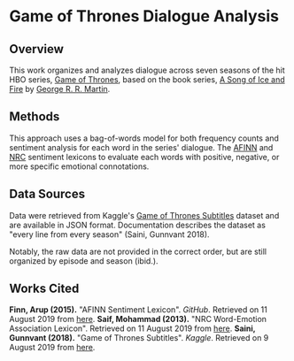 # Game of Thrones Dialogue Analysis

## Overview

This work organizes and analyzes dialogue across seven seasons of the hit HBO series, [Game of Thrones](https://en.wikipedia.org/wiki/Game_of_Thrones), based on the book series, [A Song of Ice and Fire](https://en.wikipedia.org/wiki/A_Song_of_Ice_and_Fire) by [George R. R. Martin](https://en.wikipedia.org/wiki/George_R._R._Martin).

## Methods

This approach uses a bag-of-words model for both frequency counts and sentiment analysis for each word in the series' dialogue. The [AFINN](https://github.com/fnielsen/afinn) and [NRC](https://saifmohammad.com/WebPages/NRC-Emotion-Lexicon.htm) sentiment lexicons to evaluate each words with positive, negative, or more specific emotional connotations.

## Data Sources

Data were retrieved from Kaggle's [Game of Thrones Subtitles](https://www.kaggle.com/gunnvant/game-of-thrones-srt) dataset and are available in JSON format. Documentation describes the dataset as "every line from every season" (Saini, Gunnvant 2018).

Notably, the raw data are not provided in the correct order, but are still organized by episode and season (ibid.).

## Works Cited

**Finn, Arup (2015).** "AFINN Sentiment Lexicon". *GitHub*. Retrieved on 11 August 2019 from [here](https://github.com/fnielsen/afinn). 
**Saif, Mohammad (2013).** "NRC Word-Emotion Association Lexicon". Retrieved on 11 August 2019 from [here](https://saifmohammad.com/WebPages/NRC-Emotion-Lexicon.htm).
**Saini, Gunnvant (2018).** "Game of Thrones Subtitles". *Kaggle*. Retrieved on 9 August 2019 from [here](https://www.kaggle.com/gunnvant/game-of-thrones-srt).
